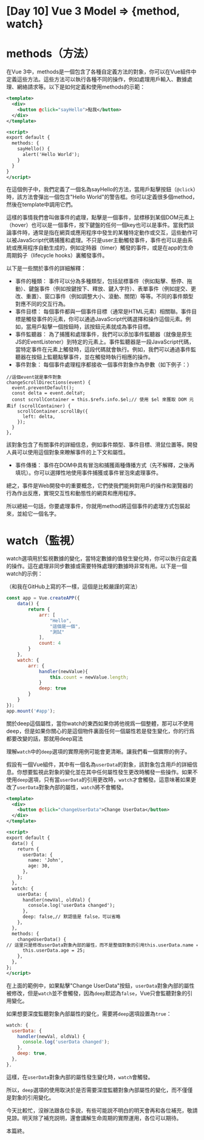 # [Day 10] Vue 3 Model => {method, watch}

# **methods（方法）**

在Vue 3中，methods是一個包含了各種自定義方法的對象，你可以在Vue組件中定義這些方法。這些方法可以執行各種不同的操作，例如處理用戶輸入、數據處理、網絡請求等。以下是如何定義和使用methods的示範：

```xml
<template>
  <div>
    <button @click="sayHello">點我</button>
  </div>
</template>

<script>
export default {
  methods: {
    sayHello() {
      alert('Hello World');
    }
  }
}
</script>

```

在這個例子中，我們定義了一個名為sayHello的方法，當用戶點擊按鈕（`@click`）時，該方法會彈出一個包含"Hello World"的警告框。你可以定義很多個method，然後在template中調用它們。

這樣的事情我們會叫做事件的處理，點擊是一個事件，鼠標移到某個DOM元素上（hover）也可以是一個事件，按下鍵盤的任何一個key也可以是事件。當我們談論事件時，通常是指在網頁或應用程序中發生的某種特定動作或交互，這些動作可以被JavaScript代碼捕獲和處理。不只是user主動觸發事件，事件也可以是由系統或應用程序自動生成的，例如定時器（timer）觸發的事件，或是在app的生命周期鈎子（lifecycle hooks）裏觸發事件。

以下是一些關於事件的詳細解釋：

- 事件的種類： 事件可以分為多種類型，包括鼠標事件（例如點擊、懸停、拖動）、鍵盤事件（例如按鍵按下、釋放、鍵入字符）、表單事件（例如提交、更改、重置）、窗口事件（例如調整大小、滾動、關閉）等等。不同的事件類型對應不同的交互行為。
- 事件目標： 每個事件都與一個事件目標（通常是HTML元素）相關聯。事件目標是觸發事件的元素，你可以通過JavaScript代碼選擇和操作這個元素。例如，當用戶點擊一個按鈕時，該按鈕元素就成為事件目標。
- 事件監聽器： 為了捕獲和處理事件，我們可以添加事件監聽器（就像是原生JS的EventListener）到特定的元素上。事件監聽器是一段JavaScript代碼，當特定事件在元素上觸發時，這段代碼就會執行。例如，我們可以通過事件監聽器在按鈕上監聽點擊事件，並在觸發時執行相應的操作。
- 事件對象： 每個事件處理程序都接收一個事件對象作為參數（如下例子：）

```
//這個event就是事件對象
changeScrollDirections(event) {
  event.preventDefault();
  const delta = event.deltaY;
  const scrollContainer = this.$refs.info.$el;// 使用 $el 來獲取 DOM 元素if (scrollContainer) {
    scrollContainer.scrollBy({
      left: delta,
    });
  }
},

```

該對象包含了有關事件的詳細信息，例如事件類型、事件目標、滑鼠位置等。開發人員可以使用這個對象來瞭解事件的上下文和屬性。

- 事件傳播： 事件在DOM中具有冒泡和捕獲兩種傳播方式（先不解釋，之後再填坑）。你可以選擇性地使用事件捕獲或事件冒泡來處理事件。

總之，事件是Web開發中的重要概念，它們使我們能夠對用戶的操作和瀏覽器的行為作出反應，實現交互性和動態性的網頁和應用程序。

所以總結一句話，你要處理事件，你就用method將這個事件的處理方式包裝起來，並給它一個名字。

# **watch（監視）**

watch選項用於監視數據的變化，當特定數據的值發生變化時，你可以執行自定義的操作。這在處理非同步數據或需要特殊處理的數據時非常有用。以下是一個watch的示例：

（和我在GitHub上寫的不一樣，這個是比較嚴謹的寫法）

```jsx
const app = Vue.createAPP({
	data() {
		return {
			arr: [
				"Hello",
				"這個是一個",
				"測試"
			],
			count: 4
		}
	},
	watch: {
		arr: {
			handler(newValue){
				this.count = newValue.length;
			}
			deep: true
		}
	}
});
app.mount('#app');

```

關於deep這個屬性，當你watch的東西如果你將他視爲一個整體，那可以不使用deep，但是如果你關心的是這個物件裏面任何一個屬性若是發生變化，你的行爲都要改變的話，那就用deep寫法

理解`watch`中的`deep`選項的實際用例可能會更清晰。讓我們看一個實際的例子。

假設有一個Vue組件，其中有一個名為`userData`的對象，該對象包含用戶的詳細信息。你想要監視此對象的變化並在其中任何屬性發生更改時觸發一些操作。如果不使用`deep`選項，只有當`userData`的引用更改時，`watch`才會觸發。這意味著如果更改了`userData`對象內部的屬性，`watch`將不會觸發。

```xml
<template>
  <div>
    <button @click="changeUserData">Change UserData</button>
  </div>
</template>

<script>
export default {
  data() {
    return {
      userData: {
        name: 'John',
        age: 30,
      },
    };
  },
  watch: {
    userData: {
      handler(newVal, oldVal) {
        console.log('userData changed');
      },
      deep: false,// 默認值是 false，可以省略
    },
  },
  methods: {
    changeUserData() {
// 這里只是修改userData對象內部的屬性，而不是整個對象的引用this.userData.name = 'Jane';
      this.userData.age = 25;
    },
  },
};
</script>

```

在上面的範例中，如果點擊"Change UserData"按鈕，`userData`對象內部的屬性被修改，但是`watch`並不會觸發，因為`deep`默認為`false`，Vue只會監聽對象的引用變化。

如果想要深度監聽對象內部屬性的變化，需要將`deep`選項設置為`true`：

```jsx
watch: {
  userData: {
    handler(newVal, oldVal) {
      console.log('userData changed');
    },
    deep: true,
  },
},

```

這樣，在`userData`對象內部的屬性發生變化時，`watch`會觸發。

所以，`deep`選項的使用取決於是否需要深度監聽對象內部屬性的變化，而不僅僅是對象的引用變化。

今天比較忙，沒辦法跟各位多説，有些可能説不明白的明天會再和各位補充，敬請見諒。明天除了補充説明，還會講解生命周期的實際運用，各位可以期待。

本篇終。